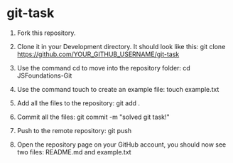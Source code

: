 # git-task
1. Fork this repository.

2. Clone it in your Development directory. It should look like this: git clone https://github.com/YOUR_GITHUB_USERNAME/git-task

3. Use the command cd to move into the repository folder: cd JSFoundations-Git

4. Use the command touch to create an example file: touch example.txt

5. Add all the files to the repository: git add .

6. Commit all the files: git commit -m "solved git task!"

7. Push to the remote repository: git push

8. Open the repository page on your GitHub account, you should now see two files: README.md and example.txt
